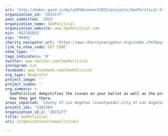 ```yaml
---
url: 'http://maker.good.is/myla2050connect2015/projects/SeePolitical.html'
organization_id: '2015177'
year_submitted: '2015'
organization_name: SeePolitical
organization_website: www.SeePolitical.com
ein: '452742032'
zip: '90402'
charity_navigator_url: 'https://www.charitynavigator.org/index.cfm?bay=search.profile&ein=452742032'
link_to_ntee_code: GET CODE
ntee_type: ''
tags_indicators: '0'
twitter: www.twitter.com/SeePolitical
instagram: n/a
facebook: www.facebook.com/SeePolitical
org_type: Nonprofit
project_image: ''
project_video: ''
org_summary: >-
  SeePolitical demystifies the issues on your ballot as well as the process of
  how they get there.
areas_impacted: 'County of Los Angeles (countywide),City of Los Angeles (citywide),LAUSD'
project_ids: '5102264'
organization_id_2: '2015177'
title: SeePolitical
uri: /organizations/seepolitical/

---
```

